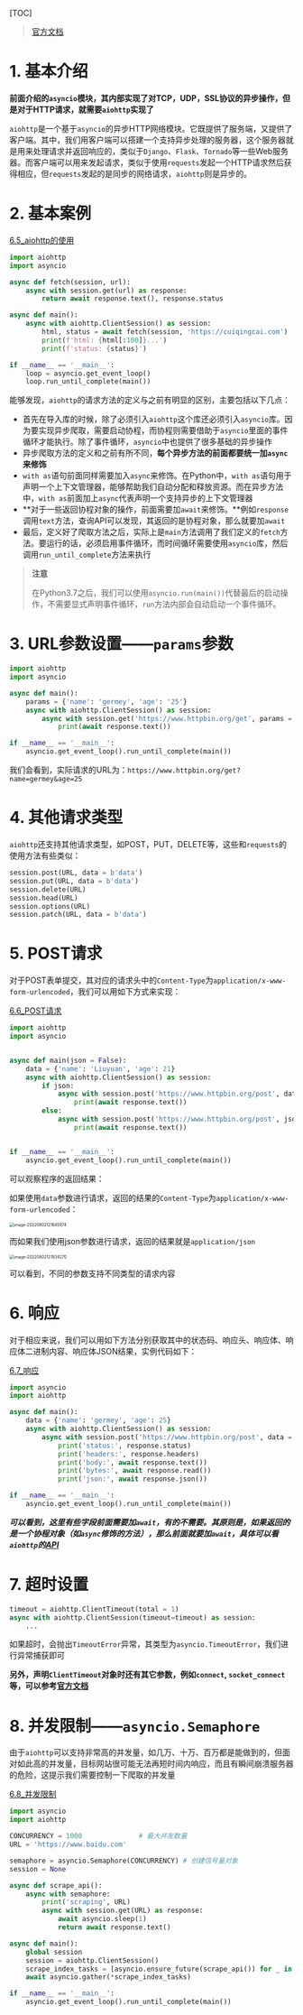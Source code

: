 [TOC]

> [官方文档](https://docs.aiohttp.org)

# 1. 基本介绍

**前面介绍的`asyncio`模块，其内部实现了对TCP，UDP，SSL协议的异步操作，但是对于HTTP请求，就需要`aiohttp`实现了**

`aiohttp`是一个基于`asyncio`的异步HTTP网络模块。它既提供了服务端，又提供了客户端。其中，我们用客户端可以搭建一个支持异步处理的服务器，这个服务器就是用来处理请求并返回响应的，类似于`Django`、`Flask`、`Tornado`等一些Web服务器。而客户端可以用来发起请求，类似于使用`requests`发起一个HTTP请求然后获得相应，但`requests`发起的是同步的网络请求，`aiohttp`则是异步的。

# 2. 基本案例

[6.5_aiohttp的使用](https://github.com/LiuYuan-SHU/MyNotes/blob/25bd0a3c7ebd19ca8a5876a4bf61c38d7ac1e0e4/Crawler%20with%20Python3/Python3%20web%20crawler%20development%20practice%EF%BC%88Edition2%EF%BC%89%20-%20Cui%20Qingcai/%E7%AC%AC%E5%85%AD%E7%AB%A0/6.5_aiohttp%E7%9A%84%E4%BD%BF%E7%94%A8.py)

```python
import aiohttp
import asyncio

async def fetch(session, url):
    async with session.get(url) as response:
        return await response.text(), response.status

async def main():
    async with aiohttp.ClientSession() as session:
        html, status = await fetch(session, 'https://cuiqingcai.com')
        print(f'html: {html[:100]}...')
        print(f'status: {status}')

if __name__ == '__main__':
    loop = asyncio.get_event_loop()
    loop.run_until_complete(main())
```

能够发现，`aiohttp`的请求方法的定义与之前有明显的区别，主要包括以下几点：

* 首先在导入库的时候，除了必须引入`aiohttp`这个库还必须引入`asyncio`库。因为要实现异步爬取，需要启动协程，而协程则需要借助于`asyncio`里面的事件循环才能执行。除了事件循环，`asyncio`中也提供了很多基础的异步操作
* 异步爬取方法的定义和之前有所不同，**每个异步方法的前面都要统一加`async`来修饰**
* `with as`语句前面同样需要加入`async`来修饰。在Python中，`with as`语句用于声明一个上下文管理器，能够帮助我们自动分配和释放资源。而在异步方法中，`with as`前面加上`async`代表声明一个支持异步的上下文管理器
* **对于一些返回协程对象的操作，前面需要加`await`来修饰。**例如`response`调用`text`方法，查询API可以发现，其返回的是协程对象，那么就要加`await`
* 最后，定义好了爬取方法之后，实际上是`main`方法调用了我们定义的`fetch`方法。要运行的话，必须启用事件循环，而时间循环需要使用`asyncio`库，然后调用`run_until_complete`方法来执行

> **注意**
>
> 在Python3.7之后，我们可以使用`asyncio.run(main())`代替最后的启动操作，不需要显式声明事件循环，`run`方法内部会自动启动一个事件循环。

# 3. URL参数设置——`params`参数

```python
import aiohttp
import asyncio

async def main():
	params = {'name': 'germey', 'age': '25'}
    async with aiohttp.ClientSession() as session:
        async with session.get('https://www.httpbin.org/get', params = params) as response:
            print(await response.text())

if __name__ == '__main__':
    asyncio.get_event_loop().run_until_complete(main())
```

我们会看到，实际请求的URL为：`https://www.httpbin.org/get?name=germey&age=25`

# 4. 其他请求类型

`aiohttp`还支持其他请求类型，如POST，PUT，DELETE等，这些和`requests`的使用方法有些类似：

```python
session.post(URL, data = b'data')
session.put(URL, data = b'data')
session.delete(URL)
session.head(URL)
session.options(URL)
session.patch(URL, data = b'data')
```

# 5. POST请求

对于POST表单提交，其对应的请求头中的`Content-Type`为`application/x-www-form-urlencoded`，我们可以用如下方式来实现：

[6.6_POST请求](https://github.com/LiuYuan-SHU/MyNotes/blob/338814bc976fa3b0adf0154e2b4f8201bf391861/Crawler%20with%20Python3/Python3%20web%20crawler%20development%20practice%EF%BC%88Edition2%EF%BC%89%20-%20Cui%20Qingcai/%E7%AC%AC%E5%85%AD%E7%AB%A0/6.6_POST%E8%AF%B7%E6%B1%82.py)

```python
import aiohttp
import asyncio


async def main(json = False):
    data = {'name': 'Liuyuan', 'age': 21}
    async with aiohttp.ClientSession() as session:
        if json:
            async with session.post('https://www.httpbin.org/post', data=data) as response:
                print(await response.text())
        else:
            async with session.post('https://www.httpbin.org/post', json=data) as response:
                print(await response.text())


if __name__ == '__main__':
    asyncio.get_event_loop().run_until_complete(main())
```

可以观察程序的返回结果：

如果使用`data`参数进行请求，返回的结果的`Content-Type`为`application/x-www-form-urlencoded`：

<img src="6.2_aiohttp的使用.assets/image-20220802121645974.png" alt="image-20220802121645974" style="zoom:50%;" />

而如果我们使用json参数进行请求，返回的结果就是`application/json`

<img src="6.2_aiohttp的使用.assets/image-20220802121834270.png" alt="image-20220802121834270" style="zoom:50%;" />

可以看到，不同的参数支持不同类型的请求内容

# 6. 响应

对于相应来说，我们可以用如下方法分别获取其中的状态码、响应头、响应体、响应体二进制内容、响应体JSON结果，实例代码如下：

[6.7_响应](https://github.com/LiuYuan-SHU/MyNotes/blob/651732ebdca0c2d352ddda1e84a90faeff76a1d4/Crawler%20with%20Python3/Python3%20web%20crawler%20development%20practice%EF%BC%88Edition2%EF%BC%89%20-%20Cui%20Qingcai/%E7%AC%AC%E5%85%AD%E7%AB%A0/6.7_%E5%93%8D%E5%BA%94.py)

```python
import asyncio
import aiohttp

async def main():
    data = {'name': 'germey', 'age': 25}
    async with aiohttp.ClientSession() as session:
        async with session.post('https://www.httpbin.org/post', data = data) as response:
            print('status:', response.status)
            print('headers:', response.headers)
            print('body:', await response.text())
            print('bytes:', await response.read())
            print('json:', await response.json())

if __name__ == '__main__':
    asyncio.get_event_loop().run_until_complete(main())
```

***可以看到，这里有些字段前面需要加`await`，有的不需要。其原则是，如果返回的是一个协程对象（如`async`修饰的方法），那么前面就要加`await`，具体可以看`aiohttp`的[API](https://docs.aiohttp.org/en/stable/client_reference.html)***

# 7. 超时设置

```python
timeout = aiohttp.ClientTimeout(total = 1)
async with aiohttp.ClientSession(timeout=timeout) as session:
    ...
```

如果超时，会抛出`TimeoutError`异常，其类型为`asyncio.TimeoutError`，我们进行异常捕获即可

**另外，声明`ClientTimeout`对象时还有其它参数，例如`connect`, `socket_connect`等，可以参考[官方文档](https://docs.aiohttp.org/en/stable/client_quickstart.html#timeouts)**

# 8. 并发限制——`asyncio.Semaphore`

由于`aiohttp`可以支持非常高的并发量，如几万、十万、百万都是能做到的，但面对如此高的并发量，目标网站很可能无法再短时间内响应，而且有瞬间崩溃服务器的危险，这提示我们需要控制一下爬取的并发量

[6.8_并发限制](https://github.com/LiuYuan-SHU/MyNotes/blob/6ce1ecee697a828043b07b63a75a5f4c469ee57e/Crawler%20with%20Python3/Python3%20web%20crawler%20development%20practice%EF%BC%88Edition2%EF%BC%89%20-%20Cui%20Qingcai/%E7%AC%AC%E5%85%AD%E7%AB%A0/6.8_%E5%B9%B6%E5%8F%91%E9%99%90%E5%88%B6.py)

```python
import asyncio
import aiohttp

CONCURRENCY = 1000				# 最大并发数量
URL = 'https://www.baidu.com'	

semaphore = asyncio.Semaphore(CONCURRENCY) # 创建信号量对象
session = None

async def scrape_api():
    async with semaphore:
        print('scraping', URL)
        async with session.get(URL) as response:
            await asyncio.sleep(1)
            return await response.text()

async def main():
    global session
    session = aiohttp.ClientSession()
    scrape_index_tasks = [asyncio.ensure_future(scrape_api()) for _ in range(10000)]
    await asyncio.gather(*scrape_index_tasks)

if __name__ == '__main__':
    asyncio.get_event_loop().run_until_complete(main())
```

